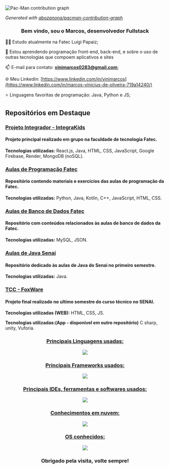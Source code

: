 <picture>
  <source media="(prefers-color-scheme: dark)" srcset="https://raw.githubusercontent.com/[ViniMarkos283]/[ViniMarkos283]/output/pacman-contribution-graph-dark.svg">
  <source media="(prefers-color-scheme: light)" srcset="https://raw.githubusercontent.com/[ViniMarkos283]/[ViniMarkos283]/output/pacman-contribution-graph.svg">
  <img alt="Pac-Man contribution graph" src="https://raw.githubusercontent.com/[ViniMarkos283]/[ViniMarkos283]/output/pacman-contribution-graph.svg">
</picture>

_Generated with [abozanona/pacman-contribution-graph](https://abozanona.github.io/pacman-contribution-graph/)_


<h3 align="center">Bem vindo, sou o Marcos, desenvolvedor Fullstack</h3>
 
</div>

👩‍💻 Estudo atualmente na Fatec Luigi Papaiz;

🧠 Estou aprendendo programação front-end, back-end, e sobre o uso de outras tecnologias que compoem aplicativos e sites

📫 E-mail para contato: **vinimarcos0283@gmail.com**;

🌐 Meu Linkedin: [https://www.linkedin.com/in/vinimarcos](https://www.linkedin.com/in/marcos-vinicius-de-oliveira-719a14240/)

⭐ Linguagens favoritas de programação: Java, Python e JS;

## Repositórios em Destaque
### [Projeto Integrador - IntegraKids](https://github.com/Jornada-Da-Inclusao/FrontEnd)
#### Projeto principal realizado em grupo na faculdade de tecnologia Fatec.
**Tecnologias utilizadas:** React.js, Java, HTML, CSS, JavaScript, Google Firebase, Render, MongoDB (noSQL).

### [Aulas de Programação Fatec](https://github.com/ViniMarkos283/AulasProgramacao-Fatec)
#### Repositório contendo materiais e exercícios das aulas de programação da Fatec.  
**Tecnologias utilizadas:** Python, Java, Kotlin, C++, JavaScript, HTML, CSS.

### [Aulas de Banco de Dados Fatec](https://github.com/ViniMarkos283/AulasBancoDeDados-Fatec)
#### Repositório com conteúdos relacionados às aulas de banco de dados da Fatec.  
**Tecnologias utilizadas:** MySQL, JSON.

### [Aulas de Java Senai](https://github.com/ViniMarkos283/aulas-java-senai-1sem)
#### Repositório dedicado às aulas de Java do Senai no primeiro semestre.  
**Tecnologias utilizadas:** Java.

### [TCC - FoxWare](https://github.com/ViniMarkos283/FoxWare-Web)
#### Projeto final realizado no ultimo semestre do curso técnico no SENAI.
**Tecnologias utilizadas (WEB):** HTML, CSS, JS.

**Tecnologias utilizadas:(App - disponivel em outro repositório)** C sharp, unity, Vuforia.

<div align="center">
<p align="center">
  <a href="https://skillicons.dev">
   <h3>Principais Linguagens usadas:</h3>
    <img src="https://skillicons.dev/icons?i=java,python,kotlin,html,css,js,cs,mysql&perline=4" />
   <h3>Principais Frameworks usados:</h3>
    <img src="https://skillicons.dev/icons?i=bootstrap,spring,angular,react&perline=5" />
   <h3>Principais IDEs, ferramentas e softwares usados:</h3>
    <img src="https://skillicons.dev/icons?i=vscode,eclipse,visualstudio,idea,unity,nodejs,mongodb,firebase,androidstudio&perline=3"/>
   <h3>Conhecimentos em nuvem:</h3>
    <img src="https://skillicons.dev/icons?i=gcp,aws"/>
   <h3>OS conhecidos:</h3>
    <img src="https://skillicons.dev/icons?i=windows,kali"/>
  </a>
</p>
</div>

<h3 align="center">Obrigado pela visita, volte sempre!</h3>
  


